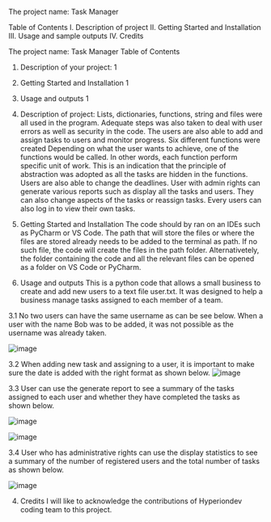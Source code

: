 The project name: Task Manager

Table of Contents
I.	Description of project
II.	Getting Started and Installation	
III.	Usage and sample outputs
IV. Credits 


The project name: Task Manager
Table of Contents
1.	Description of your project:	1
2.	Getting Started and Installation	1
3.	Usage and outputs	1


1.	Description of project:
  Lists, dictionaries, functions, string and files were all used in the program. Adequate steps was also taken to deal with user errors as well as security in the code. The users are also able to add and assign tasks to users and monitor progress. Six different 
  functions were created
  Depending on what the user wants to achieve, one of the functions would be called. In other words, each function perform specific unit of work. This is an indication that the principle of abstraction was adopted as all the tasks are hidden in the functions. 
  Users are also able to change the deadlines. User with admin rights can generate various reports such as display all the tasks and users. They can also change aspects of the tasks or reassign tasks. Every users can also log in to view their own tasks.
 
2.	Getting Started and Installation 
   The code should by ran on an IDEs such as PyCharm or VS Code. The path that will store the files or where the files are stored already needs to be added to the terminal as path. If no such file, the code will create the files in the path folder. Alternativetely, the 
   folder containing the code and all the relevant files can be opened as a folder on VS Code or PyCharm.

3.	Usage and outputs
   This is a python code that allows a small business to create and add new users to a text file user.txt. It was designed to help a business manage tasks assigned to each member of a team.
  	
   3.1 No two users can have the same username as can be see below. When a user with the name Bob was to be added, it was not possible as the username was already taken. 

 ![image](https://github.com/P-Adedigba/finalCapstone/assets/153243736/a1c9c681-a83c-457b-9216-f3d337ecde00)


   3.2 When adding new task and assigning to a user, it is important to make sure the date is added with the right format as shown below. 
  ![image](https://github.com/P-Adedigba/finalCapstone/assets/153243736/6467d344-92b5-4393-a579-51eb4ef5634c)

   3.3 User can use the generate report to see a summary of the tasks assigned to each user and whether they have completed the tasks as shown below. 
 
![image](https://github.com/P-Adedigba/finalCapstone/assets/153243736/8df9e96c-fc41-4e6d-883b-37ba5c5fadce)

![image](https://github.com/P-Adedigba/finalCapstone/assets/153243736/a75a8af1-33eb-4fe6-ad49-ad3e248c2d56)

   3.4 User who has administrative rights can use the display statistics to see a summary of the number of registered users and the total number of tasks as shown below. 
   
 ![image](https://github.com/P-Adedigba/finalCapstone/assets/153243736/6aad0e3d-2482-451f-b0b7-0bb204638d38)

4. Credits 
 I will like to acknowledge the contributions of Hyperiondev coding team to this project. 





